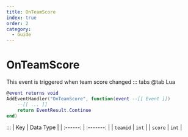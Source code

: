```yaml
---
title: OnTeamScore
index: true
order: 2
category:
  - Guide
---
```


# OnTeamScore
This event is triggered when team score changed
::: tabs
@tab Lua
```lua
@event returns void
AddEventHandler("OnTeamScore", function(event --[[ Event ]])
    --[[ ... ]]
    return EventResult.Continue
end)
```

:::
|    Key   | Data Type |
| :------: | :-------: |
| `teamid` |   `int`   |
|  `score` |   `int`   |